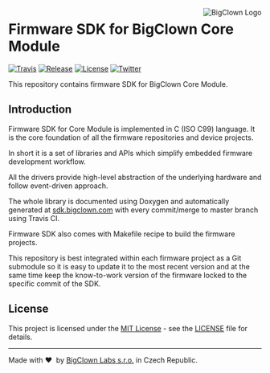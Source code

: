 <a href="https://www.bigclown.com"><img src="https://s3.eu-central-1.amazonaws.com/bigclown/gh-readme-logo.png" alt="BigClown Logo" align="right"></a>

# Firmware SDK for BigClown Core Module

[![Travis](https://img.shields.io/travis/bigclownlabs/bcf-sdk-core-module/master.svg)](https://travis-ci.org/bigclownlabs/bcf-sdk-core-module)
[![Release](https://img.shields.io/github/release/bigclownlabs/bcf-sdk-core-module.svg)](https://github.com/bigclownlabs/bcf-sdk-core-module/releases)
[![License](https://img.shields.io/github/license/bigclownlabs/bcf-sdk-core-module.svg)](https://github.com/bigclownlabs/bcf-sdk-core-module/blob/master/LICENSE)
[![Twitter](https://img.shields.io/twitter/follow/BigClownLabs.svg?style=social&label=Follow)](https://twitter.com/BigClownLabs)

This repository contains firmware SDK for BigClown Core Module.

## Introduction

Firmware SDK for Core Module is implemented in C (ISO C99) language.
It is the core foundation of all the firmware repositories and device projects.

In short it is a set of libraries and APIs which simplify embedded firmware development workflow.

All the drivers provide high-level abstraction of the underlying hardware and follow event-driven approach.

The whole library is documented using Doxygen and automatically generated at [sdk.bigclown.com](http://sdk.bigclown.com) with every commit/merge to master branch using Travis CI.

Firmware SDK also comes with Makefile recipe to build the firmware projects.

This repository is best integrated within each firmware project as a Git submodule so it is easy to update it to the most recent version and at the same time keep the know-to-work version of the firmware locked to the specific commit of the SDK.

## License

This project is licensed under the [MIT License](https://opensource.org/licenses/MIT/) - see the [LICENSE](LICENSE) file for details.

---

Made with &#x2764;&nbsp; by [BigClown Labs s.r.o.](https://www.bigclown.com) in Czech Republic.
